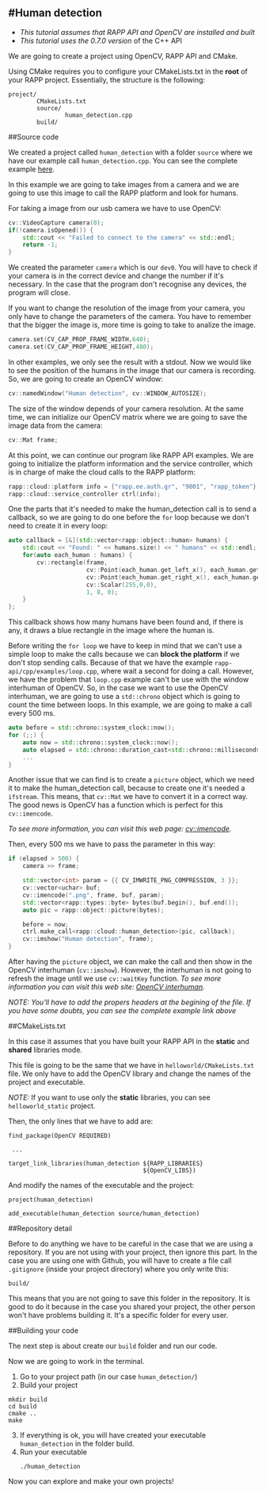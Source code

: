 #Human detection
----------------

* *This tutorial assumes that RAPP API and OpenCV are installed and built*
* *This tutorial uses the 0.7.0 version* of the C++ API

We are going to create a project using OpenCV, RAPP API and CMake.

Using CMake requires you to configure your CMakeLists.txt in the **root** of your RAPP project.
Essentially, the structure is the following:

```
project/
        CMakeLists.txt
        source/
                human_detection.cpp
        build/
```

##Source code

We created a project called `human_detection` with a folder `source` where we have our
example call `human_detection.cpp`.
You can see the complete example [here](source/human_detection.cpp).

In this example we are going to take images from a camera and we are going to use this image
to call the RAPP platform and look for humans.

For taking a image from our usb camera we have to use OpenCV:

```cpp
cv::VideoCapture camera(0); 
if(!camera.isOpened()) { 
    std::cout << "Failed to connect to the camera" << std::endl;
    return -1;
}
```

We created the parameter `camera` which is our `dev0`. You will have to check if your camera is
in the correct device and change the number if it's necessary. In the case that the program
don't recognise any devices, the program will close.

If you want to change the resolution of the image from your camera, you only have to change 
the parameters of the camera. You have to remember that the bigger the image is, more time is 
going to take to analize the image.

```cpp
camera.set(CV_CAP_PROP_FRAME_WIDTH,640);
camera.set(CV_CAP_PROP_FRAME_HEIGHT,480);
```

In other examples, we only see the result with a stdout. Now we would like to see the position
of the humans in the image that our camera is recording. So, we are going to create an OpenCV window:

```cpp
cv::namedWindow("Human detection", cv::WINDOW_AUTOSIZE);
```

The size of the window depends of your camera resolution.
At the same time, we can initialize our OpenCV matrix where we are going to save the image data
from the camera:

```cpp
cv::Mat frame;
```

At this point, we can continue our program like RAPP API examples.
We are going to initialize the platform information and the service controller, which is in charge
of make the cloud calls to the RAPP platform:

```cpp
rapp::cloud::platform info = {"rapp.ee.auth.gr", "9001", "rapp_token"}; 
rapp::cloud::service_controller ctrl(info);
```

One the parts that it's needed to make the human_detection call is to send a callback, 
so we are going to do one before the `for` loop because we don't need to create it in every loop:

```cpp
auto callback = [&](std::vector<rapp::object::human> humans) { 
    std::cout << "Found: " << humans.size() << " humans" << std::endl; 
    for(auto each_human : humans) {
        cv::rectangle(frame,
                      cv::Point(each_human.get_left_x(), each_human.get_left_y()),
                      cv::Point(each_human.get_right_x(), each_human.get_right_x()),
                      cv::Scalar(255,0,0),
                      1, 8, 0);
    }
};
```

This callback shows how many humans have been found and, if there is any, 
it draws a blue rectangle in the image where the human is.

Before writing the `for loop` we have to keep in mind that we can't use a simple loop
to make the calls because we can **block the platform** if we don't stop sending calls. 
Because of that we have the example `rapp-api/cpp/examples/loop.cpp`, where wait a second 
for doing a call. However, we have the problem that `loop.cpp` example can't be use with
the window interhuman of OpenCV. So, in the case we want to use the OpenCV interhuman, we are
going to use a `std::chrono` object which is going to count the time between loops.
In this example, we are going to make a call every 500 ms.

```cpp
auto before = std::chrono::system_clock::now();
for (;;) {
    auto now = std::chrono::system_clock::now();
    auto elapsed = std::chrono::duration_cast<std::chrono::milliseconds>(now - before).count(); 
    ...
}
```

Another issue that we can find is to create a `picture` object, which we need it to make the human_detection call,
because to create one it's needed a `ifstream`. This means, that `cv::Mat` we have to convert it in a correct way. 
The good news is OpenCV has a function which is perfect for this `cv::imencode`.

*To see more information, you can visit this web page: [cv::imencode](http://docs.opencv.org/2.4/modules/highgui/doc/reading_and_writing_images_and_video.html).*

Then, every 500 ms we have to pass the parameter in this way:

```cpp
if (elapsed > 500) {
    camera >> frame;

    std::vector<int> param = {{ CV_IMWRITE_PNG_COMPRESSION, 3 }};
    cv::vector<uchar> buf;
    cv::imencode(".png", frame, buf, param);
    std::vector<rapp::types::byte> bytes(buf.begin(), buf.end());
    auto pic = rapp::object::picture(bytes);

    before = now;
    ctrl.make_call<rapp::cloud::human_detection>(pic, callback);
    cv::imshow("Human detection", frame);
}
```

After having the `picture` object, we can make the call and then show in the OpenCV interhuman (`cv::imshow`).
However, the interhuman is not going to refresh the image until we use `cv::waitKey` function.
*To see more information you can visit this web site: [OpenCV interhuman](http://docs.opencv.org/2.4/modules/highgui/doc/user_interhuman.html).*

*NOTE: You'll have to add the propers headers at the begining of the file. If you have some doubts, you can see the complete example link above*

##CMakeLists.txt

In this case it assumes that you have built your RAPP API in the **static** and **shared** libraries mode.

This file is going to be the same that we have in `helloworld/CMakeLists.txt` file.
We only have to add the OpenCV library and change the names of the project and executable.

*NOTE:* If you want to use only the **static** libraries, you can see `helloworld_static` project.

Then, the only lines that we have to add are:

```
find_package(OpenCV REQUIRED)

 ...

target_link_libraries(human_detection ${RAPP_LIBRARIES}
                                      ${OpenCV_LIBS})

```

And modify the names of the executable and the project:

```
project(human_detection)

add_executable(human_detection source/human_detection)
```

##Repository detail

Before to do anything we have to be careful in the case that we are using a repository.
If you are not using with your project, then ignore this part.
In the case you are using one with Github, you will have to create a file call `.gitignore`
(inside your project directory) where you only write this:

```
build/
```

This means that you are not going to save this folder in the repository. It is good to do it
because in the case you shared your project, the other person won't have problems building it.
It's a specific folder for every user.

##Building your code

The next step is about create our `build` folder and run our code.

Now we are going to work in the terminal.

1. Go to your project path (in our case `human_detection/`)
2. Build your project
```
mkdir build
cd build 
cmake ..
make
```

3. If everything is ok, you will have created your executable `human_detection` in the folder build.
4. Run your executable
    ```
    ./human_detection
    ```

Now you can explore and make your own projects!
